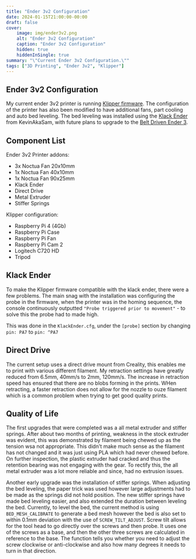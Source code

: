 ```yaml
---
title: "Ender 3v2 Configuration"
date: 2024-01-15T21:00:00-00:00
draft: false
cover:
    image: img/ender3v2.png
    alt: "Ender 3v2 Configuration"
    caption: "Ender 3v2 Configuration"
    hidden: true
    hiddenInSingle: true
summary: "\"Current Ender 3v2 Configuration.\""
tags: ["3D Printing", "Ender 3v2", "Klipper"]
---
```


## Ender 3v2 Configuration

My current ender 3v2 printer is running [Klipper firmware](https://klipper3d.org). 
The configuration of the printer has also been modified to have additional fans, part cooling and auto bed leveling.
The bed leveling was installed using the [Klack Ender](https://kevinakasam.com/klackender) from KevinAkaSam, 
with future plans to upgrade to the [Belt Driven Ender 3](https://kevinakasam.com/belt-driven-ender-3).

## Component List

Ender 3v2 Printer addons:
- 3x Noctua Fan 20x10mm
- 1x Noctua Fan 40x10mm
- 1x Noctua Fan 90x25mm
- Klack Ender
- Direct Drive
- Metal Extruder
- Stiffer Springs


Klipper configuration:
- Raspberry Pi 4 (4Gb)
- Raspberry Pi Case
- Raspberry Pi Fan
- Raspberry Pi Cam 2
- Logitech C720 HD
- Tripod

## Klack Ender

To make the Klipper firmware compatible with the klack ender, there were a few problems. 
The main snag with the installation was configuring the probe in the firmware, when the printer was in the homing sequence,
the console continuously outputted `"Probe triggered prior to movement"` - to solve this the probe had to made high.

This was done in the `KlackEnder.cfg`, under the `[probe]` section by changing `pin: PA7` to `pin: ^PA7` 

## Direct Drive

The current setup uses a direct drive mount from Creality, this enables me to print with various different filament.
My retraction settings have greatly reduced from 6.5mm, 40mm/s to 2mm, 120mm/s. 
The increase in retraction speed has ensured that there are no blobs forming in the prints. 
WHen retracting, a faster retraction does not allow for the nozzle to ouze filament which is a common problem when trying to get good quality prints.
 
## Quality of Life

The first upgrades that were completed was a all metal extruder and stiffer springs. 
After about two months of printing, weakness in the stock extruder was evident, this was demonstrated by filament being chewed up as the tension wsa not appropriate.
This didn't make much sense as the filament has not changed and it was just using PLA which had never chewed before.
On further inspection, the plastic extruder had cracked and thus the retention bearing was not engaging with the gear.
To rectify this, the all metal extruder was a lot more reliable and since, had no extrusion issues.

Another early upgrade was the installation of stiffer springs.
When adjusting the bed leveling, the paper trick was used however large adjustments had to be made as the springs did not hold position.
The new stiffer springs have made bed leveling easier, and also extended the duration between leveling the bed.
Currently, to level the bed, the current method is using `BED_MESH_CALIBRATE` to generate a bed mesh however the bed is also set to within 0.1mm deviation with the use of `SCREW_TILT_ADJUST`.
Screw tilt allows for the tool head to go directly over the screws and then probe. It uses one of the screws as a base, and then the other three screws are calculated in reference to the base.
The function tells you whether you need to adjust the screw clockwise or anti-clockwise and also how many degrees it needs to turn in that direction.